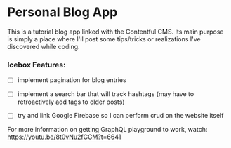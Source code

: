 # Personal Blog App

This is a tutorial blog app linked with the Contentful CMS. Its main purpose is simply a place where I'll post some tips/tricks or realizations I've discovered while coding. 

### Icebox Features:
- [ ] implement pagination for blog entries
- [ ] implement a search bar that will track hashtags (may have to retroactively add tags to older posts)
- [ ] try and link Google Firebase so I can perform crud on the website itself








For more information on getting GraphQL playground to work, watch: https://youtu.be/8t0vNu2fCCM?t=6641

